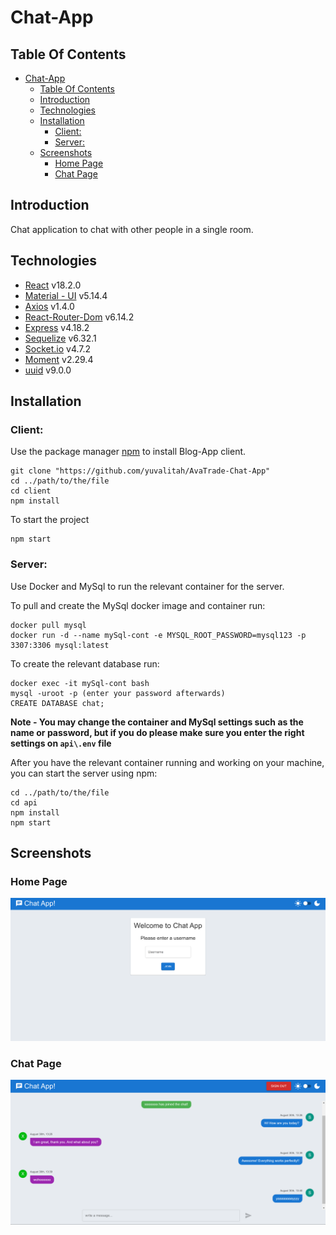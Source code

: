 # Chat-App

## Table Of Contents
- [Chat-App](#chat-app)
  - [Table Of Contents](#table-of-contents)
  - [Introduction](#introduction)
  - [Technologies](#technologies)
  - [Installation](#installation)
    - [Client:](#client)
    - [Server:](#server)
  - [Screenshots](#screenshots)
    - [Home Page](#home-page)
    - [Chat Page](#chat-page)

## Introduction

Chat application to chat with other people in a single room.

## Technologies

* [React](https://reactjs.org/) v18.2.0
* [Material - UI](https://github.com/mui/material-ui) v5.14.4
* [Axios](https://github.com/axios/axios) v1.4.0
* [React-Router-Dom](https://github.com/remix-run/react-router) v6.14.2
* [Express](https://github.com/expressjs/express) v4.18.2
* [Sequelize](https://github.com/sequelize/sequelize) v6.32.1
* [Socket.io](https://github.com/socketio/socket.io) v4.7.2
* [Moment](https://github.com/moment/moment) v2.29.4
* [uuid](https://github.com/uuidjs/uuid) v9.0.0

## Installation

### Client:

Use the package manager [npm](https://www.npmjs.com/) to install Blog-App client.

```npm
git clone "https://github.com/yuvalitah/AvaTrade-Chat-App"
cd ../path/to/the/file
cd client
npm install
```
To start the project
```npm
npm start
```

### Server:

Use Docker and MySql to run the relevant container for the server.

To pull and create the MySql docker image and container run:

```
docker pull mysql
docker run -d --name mySql-cont -e MYSQL_ROOT_PASSWORD=mysql123 -p 3307:3306 mysql:latest
```

To create the relevant database run:
```
docker exec -it mySql-cont bash
mysql -uroot -p (enter your password afterwards)
CREATE DATABASE chat;
```

**Note - You may change the container and MySql settings such as the name or password, but if you do please make sure you enter the right settings on  ```api\.env``` file**

After you have the relevant container running and working on your machine, you can start the server using npm:
```
cd ../path/to/the/file
cd api
npm install
npm start
```

## Screenshots

### Home Page
![Home page screenshot](./screenshots/Home-Screen.png)

### Chat Page
![Chat page screenshot](./screenshots/Chat-Screen.png)

